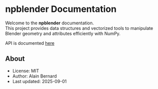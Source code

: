 # npblender Documentation

Welcome to the **npblender** documentation.  
This project provides data structures and vectorized tools to manipulate Blender geometry and attributes efficiently with NumPy.

API is documented [here](api.index.html)

## About

- License: MIT  
- Author: Alain Bernard  
- Last updated: 2025-09-01
